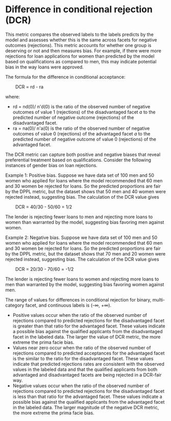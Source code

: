 # Difference in conditional rejection \(DCR\)<a name="clarify-post-training-bias-metric-dcr"></a>

This metric compares the observed labels to the labels predicts by the model and assesses whether this is the same across facets for negative outcomes \(rejections\)\. This metric accounts for whether one group is deserving or not and then measures bias\. For example, if there were more rejections for loan applications for women than predicted by the model based on qualifications as compared to men, this may indicate potential bias in the way loans were approved\. 

The formula for the difference in conditional acceptance:

        DCR = rd \- ra

where:
+ rd = nd\(0\)/ n'd\(0\) is the ratio of the observed number of negative outcomes of value 1 \(rejections\) of the disadvantaged facet *a* to the predicted number of negative outcome \(rejections\) of the disadvantaged facet\. 
+ ra = na\(0\)/ n'a\(0\) is the ratio of the observed number of negative outcomes of value 0 \(rejections\) of the advantaged facet *a* to the predicted number of negative outcome of value 0 \(rejections\) of the advantaged facet\. 

The DCR metric can capture both positive and negative biases that reveal preferential treatment based on qualifications\. Consider the following instances of gender bias on loan rejections\.

Example 1: Positive bias\. Suppose we have data set of 100 men and 50 women who applied for loans where the model recommended that 60 men and 30 women be rejected for loans\. So the predicted proportions are fair by the DPPL metric, but the dataset shows that 50 men and 40 women were rejected instead, suggesting bias\. The calculation of the DCR value gives

        DCR = 40/30 \- 50/60 = 1/2

The lender is rejecting fewer loans to men and rejecting more loans to women than warranted by the model, suggesting bias favoring men against women\.

Example 2: Negative bias\. Suppose we have data set of 100 men and 50 women who applied for loans where the model recommended that 60 men and 30 women be rejected for loans\. So the predicted proportions are fair by the DPPL metric, but the dataset shows that 70 men and 20 women were rejected instead, suggesting bias\. The calculation of the DCR value gives

        DCR = 20/30 \- 70/60 = \-1/2

The lender is rejecting fewer loans to women and rejecting more loans to men than warranted by the model, suggesting bias favoring women against men\.

The range of values for differences in conditional rejection for binary, multi\-category facet, and continuous labels is \(\-∞, \+∞\)\.
+ Positive values occur when the ratio of the observed number of rejections compared to predicted rejections for the disadvantaged facet is greater than that ratio for the advantaged facet\. These values indicate a possible bias against the qualified applicants from the disadvantaged facet in the labeled data\. The larger the value of DCR metric, the more extreme the prima facie bias\.
+ Values near zero occur when the ratio of the observed number of rejections compared to predicted acceptances for the advantaged facet is the similar to the ratio for the disadvantaged facet\. These values indicate that predicted rejections rates are consistent with the observed values in the labeled data and that the qualified applicants from both advantaged and disadvantaged facets are being rejected in a DCR\-fair way\. 
+ Negative values occur when the ratio of the observed number of rejections compared to predicted rejections for the disadvantaged facet is less than that ratio for the advantaged facet\. These values indicate a possible bias against the qualified applicants from the advantaged facet in the labeled data\. The larger magnitude of the negative DCR metric, the more extreme the prima facie bias\.